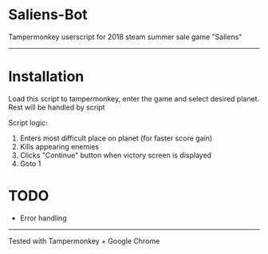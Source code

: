 # Saliens-Bot
Tampermonkey userscript for 2018 steam summer sale game "Saliens"

---
# Installation
Load this script to tampermonkey, enter the game and select desired planet. Rest will be handled by script

Script logic:
1) Enters most difficult place on planet (for faster score gain)
2) Kills appearing enemies
3) Clicks "Continue" button when victory screen is displayed
4) Goto 1

# TODO
- Error handling

---

Tested with Tampermonkey + Google Chrome

